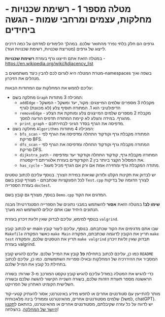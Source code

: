 #  מטלה מספר 1 - רשימת שכנויות - מחלקות, עצמים ומרחבי שמות - הגשה ביחידים

גרפים הם חלק בלתי נפרד מהתואר שלכם. במהלך הלימודים למדתם על כמה דרכים לייצוג של גרפים (מטריצת שכנויות, רשימת שכנויות ועוד).

במטלה הזאת אתם תייצגו גרף בעזרת **רשימת שכנויות** - https://en.wikipedia.org/wiki/Adjacency_list 

מטרת המטלה היא לגרום לכם להבין כיצד משתמשים ב-namespaces בשפה ואיך מנהלים את הזיכרון.

עליכם לממש את המחלקות עם המתודות הבאות:

* מחלקה בשם ``Graph`` המכילה 3 מתודות:
    - ``addEdge`` - מקבלת 3 מספרים שלמים המייצגים: מקור, יעד ומשקל - המשקל הדיפולטיבי הוא 1. המתודה תוסיף צלע (לא מכוונת) לגרף
    - ``removeEdge`` - מקבלת 2 מספרים שלמים המייצגים צלע ומוחקת את הצלע מהגרף. במידה והצלע לא קיימת המתודה תדפיס הודעה למסך.
    - ``print_graph`` - מדפיסה את הגרף בסדר הגיוני לבחירתכם.
* מחלקה בשם ``Algorithms`` המכילה 4 מתודות:
    - ``bfs_scan`` - המתודה מקבלת גרף וקודקוד התחלה ומדפיסה את הגרף לפי סריקת BFS.
    - ``dfs_scan`` - המתודה מקבלת גרף וקודקוד התחלה ומדפיסה את הגרף לפי סריקת DFS.
    - ``dijkstra_path`` - המתודה מקבלת גרף, קודקוד התחלה וקודקוד יעד ומדפיסה את המסלול הקצר ביותר בין 2 הקודקודים בעזרת אלגוריתם דייקסטרה.
    - ``has_cycle`` - מתודה המקבלת גרף ומחזירה אמת אם ורק אם הגרף מכיל מעגל.

יש לבדוק את תקינות הקלט ולזרוק שגיאות במידת הצורך. בנוסף עליכם לכתוב טסטים לכל הפונקציות שכתבתם - מצורף קובץ בשם ``Test.cpp`` לצורך
הדגמה של בדיקות בעזרת הספרייה ``doctest``.

בנוסף, מצורף גם קובץ בשם ``Demo.cpp`` המדגים את הקוד.

**שימו לב!** במטלה הזאת **אסור** להשתמש במבני נתונים של הספרייה הסטנדרטית! מבנה הנתונים היחיד שבו אתם יכולים להשתמש הוא מערך. 

בנוסף למימש, עליכם לבדוק שאין זליגת זיכרון בעזרת ``valgrind``.

יש לכתוב קובץ main שבו אתם מדגימים את הקוד שכתבתם. בנוסף, עליכם ליצור קובץ ``Makefile`` כאשר הפקודה ``make Main`` 
תריץ את הקובץ לדוגמה שכתבתם, הפקודה ``make test`` תריץ את הטסטים שלכם, והפקודה ``make valgrind`` תבדוק שאין זליגת זיכרון בעזרת valgrind.

כמו כן, עליכם לכתוב בתחילת **כל** קובץ את המייל שלכם. עליכם להגיש קובץ ``README`` המסביר את ההיררכיה של המחלקות ובאילו ספריות השתמשתם. כמו כן, עליכם לכתוב בתחילת כל קובץ את המייל שלכם.

כדי להגיש את המטלה במודל עליכם להגיש קובץ טקסט המורכב מ-3 שורות: בשורה הראשונה מספר תעודת הזהות שלכם, בשורה השנייה הקישור להגשה שלכם ובשורה השלישית הקומיט האחרון של הפרויקט.

מותר להתייעץ עם סטודנטים אחרים או לחפש מידע באינטרנט; אסור להעתיק קטעי-קוד שלמים מסטודנטים אחרים, מהאינטרנט וממודלי בינה מלאכותית (למשל, chatGPT).
יש לדווח על כל עזרה שקיבלתם, מסטודנטים אחרים או מהאינטרנט, בהתאם ל[תקנון היושר של המחלקה](https://www.ariel.ac.il/wp/cs/wp-content/uploads/sites/88/2020/08/Guidelines-for-Academic-Integrity.pdf).
בהצלחה!
